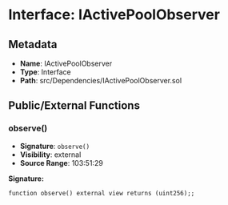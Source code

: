 # Interface: IActivePoolObserver

## Metadata

- **Name**: IActivePoolObserver
- **Type**: Interface
- **Path**: src/Dependencies/IActivePoolObserver.sol

## Public/External Functions

### observe()

- **Signature**: `observe()`
- **Visibility**: external
- **Source Range**: 103:51:29

**Signature:**
```solidity
function observe() external view returns (uint256);;
```
